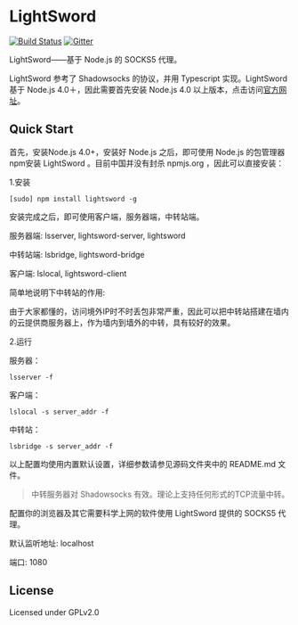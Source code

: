 # LightSword

[![Build Status](https://travis-ci.org/SunshinyNeko/LightSword.svg)](https://travis-ci.org/SunshinyNeko/LightSword)
[![Gitter](https://badges.gitter.im/Join%20Chat.svg)](https://gitter.im/SunshinyNeko/LightSword?utm_source=badge&utm_medium=badge&utm_campaign=pr-badge)

LightSword——基于 Node.js 的 SOCKS5 代理。

LightSword 参考了 Shadowsocks 的协议，并用 Typescript 实现。LightSword 基于 Node.js 4.0＋，因此需要首先安装 Node.js 4.0  以上版本，点击访问[官方网址](https://nodejs.org)。


Quick Start
---

首先，安装Node.js 4.0+，安装好 Node.js 之后，即可使用 Node.js 的包管理器npm安装 LightSword 。目前中国并没有封杀 npmjs.org ，因此可以直接安装：


1.安装
```
[sudo] npm install lightsword -g
```

安装完成之后，即可使用客户端，服务器端，中转站端。

服务器端: lsserver, lightsword-server, lightsword

中转站端: lsbridge, lightsword-bridge

客户端: lslocal, lightsword-client

简单地说明下中转站的作用: 

由于大家都懂的，访问境外IP时不时丢包非常严重，因此可以把中转站搭建在墙内的云提供商服务器上，作为墙内到墙外的中转，具有较好的效果。

2.运行

服务器：
```
lsserver -f
```

客户端：
```
lslocal -s server_addr -f
```

中转站：
```
lsbridge -s server_addr -f
```

以上配置均使用内置默认设置，详细参数请参见源码文件夹中的 README.md 文件。

> 中转服务器对 Shadowsocks 有效。理论上支持任何形式的TCP流量中转。

配置你的浏览器及其它需要科学上网的软件使用 LightSword 提供的 SOCKS5 代理。

默认监听地址: localhost

端口: 1080

License
---

Licensed under GPLv2.0
